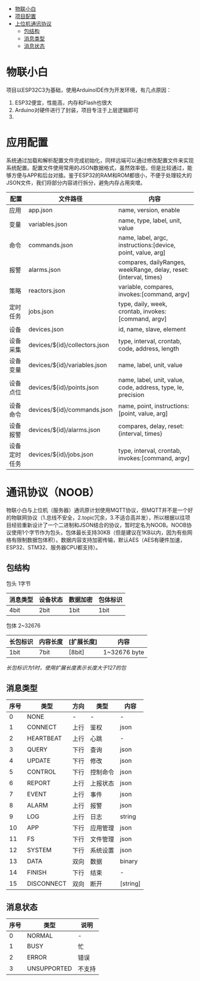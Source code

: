 - [物联小白](#%E7%89%A9%E8%81%94%E5%B0%8F%E7%99%BD)
- [项目配置](#%E9%A1%B9%E7%9B%AE%E9%85%8D%E7%BD%AE)
- [上位机通讯协议](#%E4%B8%8A%E4%BD%8D%E6%9C%BA%E9%80%9A%E8%AE%AF%E5%8D%8F%E8%AE%AE)
  * [包结构](#%E5%8C%85%E7%BB%93%E6%9E%84)
  * [消息类型](#%E6%B6%88%E6%81%AF%E7%B1%BB%E5%9E%8B)
  * [消息状态](#%E6%B6%88%E6%81%AF%E7%8A%B6%E6%80%81)



# 物联小白

项目以ESP32C3为基础，使用ArduinoIDE作为开发环境，有几点原因：
1. ESP32便宜，性能高，内存和Flash也很大
2. Arduino对硬件进行了封装，项目专注于上层逻辑即可
3. 



# 应用配置
系统通过加载和解析配置文件完成初始化，同样远端可以通过修改配置文件来实现系统配置。配置文件使用常用的JSON数据格式，虽然效率低，但是比较通过，能够方便与APP和后台对接。鉴于ESP32的RAM和ROM都很小，不便于处理较大的JSON文件，我们将部分内容进行拆分，避免内存占用突增。

| 配置 | 文件路径 | 内容 |
|----|----|----|
| 应用 | app.json | name, version, enable |
| 变量 | variables.json | name, type, label, unit, value |
| 命令 | commands.json | name, label, argc, instructions:[device, point, value, arg] |
| 报警 | alarms.json | compares, dailyRanges, weekRange, delay, reset:{interval, times} |
| 策略 | reactors.json | variable, compares, invokes:[command, argv] |
| 定时任务 | jobs.json | type, daily, week, crontab, invokes:[command, argv] | 
| 设备 | devices.json | id, name, slave, element |
| 设备采集 | devices/${id}/collectors.json | type, interval, crontab, code, address, length |
| 设备变量 | devices/${id}/variables.json | name, label, unit, value |
| 设备点位 | devices/${id}/points.json | name, label, unit, value, code, address, type, le, precision |
| 设备命令 | devices/${id}/commands.json | name, point, instructions:[point, value, arg] |
| 设备报警 | devices/${id}/alarms.json |  compares, delay, reset:{interval, times} |
| 设备定时任务 | devices/${id}/jobs.json | type, interval, crontab, invokes:[command, argv] |


# 通讯协议（NOOB）

物联小白与上位机（服务器）通讯原计划使用MQTT协议，但MQTT并不是一个好的物联网协议（1.总线不安全，2.topic冗余，3.不适合高并发），所以根据以往项目经验重新设计了一个二进制和JSON结合的协议，暂时定名为NOOB。NOOB协议使用1个字节作为包头，包体最长支持30KB（但是建议在1KB以内，因为有些网络有限制数据包体积）。数据内容支持加密传输，默认AES（AES有硬件加速，ESP32、STM32、服务器CPU都支持）。


## 包结构

包头 1字节

|消息类型|设备状态|数据加密|包体标识|
|----|----|----|----|
|4bit|2bit|1bit|1bit|

包体 2~32676

|长包标识|内容长度|[扩展长度]|内容|
|----|----|----|----|
|1bit|7bit|[8bit]|1~32676 byte|

*长包标识为1时，使用扩展长度表示长度大于127的包*


## 消息类型

| 序号 | 类型 | 方向 | 类型 | 内容 |
|----|----|----|----|----|
| 0 | NONE | - | - | - |
| 1 | CONNECT | 上行 | 鉴权 | json |
| 2 | HEARTBEAT | 上行 | 心跳 |-|
| 3 | QUERY | 下行 | 查询 |json|
| 4 | UPDATE | 下行 | 修改 |json|
| 5 | CONTROL | 下行 | 控制命令 |json|
| 6 | REPORT | 上行 | 上报状态 |json|
| 7 | EVENT | 上行 | 事件 |json|
| 8 | ALARM | 上行 | 报警 |json|
| 9 | LOG | 上行 | 日志 |string|
| 10 | APP | 下行 | 应用管理 |json|
| 11 | FS | 下行 | 文件管理 |json|
| 12 | SYSTEM | 下行 | 系统设置 |json|
| 13 | DATA | 双向 | 数据 |binary|
| 14 | FINISH | 下行 | 结束 | - |
| 15 | DISCONNECT | 双向 | 断开 |[string]|

## 消息状态

| 序号 | 类型 | 说明 |
|----|----|----|
| 0 | NORMAL | - |
| 1 | BUSY | 忙 |
| 2 | ERROR | 错误 |
| 3 | UNSUPPORTED | 不支持 |


